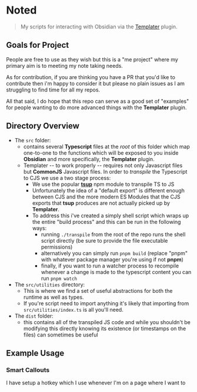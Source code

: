 # Noted

> My scripts for interacting with Obsidian via the [Templater](https://silentvoid13.github.io/Templater/settings.html) plugin.

## Goals for Project

People are free to use as they wish but this is a "me project" where my primary aim is to meeting my note taking needs.

As for contribution, if you are thinking you have a PR that you'd like to contribute then i'm happy to consider it but please no plain issues as I am struggling to find time for all my repos.

All that said, I do hope that this repo can serve as a good set of "examples" for people wanting to do more advanced things with the **Templater** plugin.

## Directory Overview

- The `src` folder:
  - contains several **Typescript** files at the _root_ of this folder which map one-to-one to the functions which will be exposed to you inside **Obsidian** and more specifically, the **Templater** plugin.
  - Templater -- to work properly -- requires not only Javascript files but **CommonJS** Javascript files. In order to _transpile_ the Typescript to CJS we use a two stage process:
    - We use the popular [**tsup**](https://github.com/egoist/tsup) npm module to transpile TS to JS
    - Unfortunately the idea of a "default export" is different enough between CJS and the more modern ES Modules that the CJS exports that **tsup** produces are not actually picked up by **Templater**.
    - To address this i've created a simply shell script which wraps up the entire "build process" and this can be run in the following ways:
      - running `./transpile` from the root of the repo runs the shell script directly (be sure to provide the file executable permissions)
      - alternatively you can simply run `pnpm build` (replace "pnpm" with whatever package manager you're using if not **pnpm**)
      - finally, if you want to run a watcher process to recompile whenever a change is made to the typescript content you can run `pnpm watch`
- The `src/utilities` directory:
  - This is where we find a set of useful abstractions for both the runtime as well as types.
  - If you're script need to import anything it's likely that importing from `src/utilities/index.ts` is all you'll need.
- The `dist` folder:
  - this contains all of the transpiled JS code and while you shouldn't be modifying this directly knowing its existence (or timestamps on the files) can sometimes be useful

## Example Usage

### Smart Callouts

I have setup a hotkey which I use whenever I'm on a page where I want to
